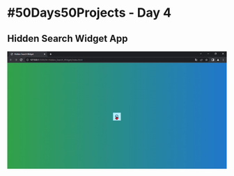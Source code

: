 # #50Days50Projects - Day 4

## Hidden Search Widget App

![](/04-Hidden_Search_Widget/ezgif.com-gif-maker.gif)